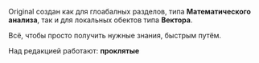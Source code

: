 Original создан как для глоабалных разделов, типа **Математического анализа**, так и для локальных обектов типа **Вектора**. 

Всё, чтобы просто получить нужные знания, быстрым путём. 

Над редакцией работают: **проклятые**
